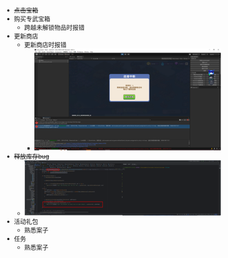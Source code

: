- <s>点击宝箱</s>
- 购买专武宝箱
	- 跨越未解锁物品时报错
- 更新商店
	- 更新商店时报错
		- ![428927de96243a949412a728477c16ad.png](../../../assets/428927de96243a949412a728477c16ad_1685687317441_0.png)
- <s>释放库存bug</s>
	- ![image.png](../../../assets/image_1685680038231_0.png)
- 活动礼包
	- 熟悉案子
- 任务
	- 熟悉案子